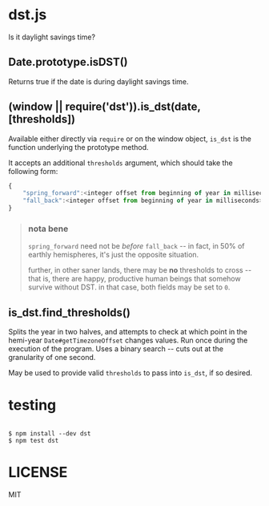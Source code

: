 # dst.js

Is it daylight savings time?

## Date.prototype.isDST()

Returns true if the date is during daylight savings time.

## (window || require('dst')).is_dst(date, [thresholds])

Available either directly via `require` or on the window object, `is_dst`
is the function underlying the prototype method.

It accepts an additional `thresholds` argument, which should take the following
form:

````javascript
{
    "spring_forward":<integer offset from beginning of year in milliseconds>,
    "fall_back":<integer offset from beginning of year in milliseconds>,
}
````

> ### nota bene
> 
> `spring_forward` need not be *before* `fall_back` -- in fact, in 50% of earthly
> hemispheres, it's just the opposite situation.
>
> further, in other saner lands, there may be **no** thresholds to cross -- that is,
> there are happy, productive human beings that somehow survive without DST.
> in that case, both fields may be set to `0`.

## is_dst.find_thresholds()

Splits the year in two halves, and attempts to check at which point in the hemi-year
`Date#getTimezoneOffset` changes values. Run once during the execution of the program.
Uses a binary search -- cuts out at the granularity of one second.

May be used to provide valid `thresholds` to pass into `is_dst`, if so desired.

# testing

````

$ npm install --dev dst
$ npm test dst

````

# LICENSE

MIT

